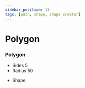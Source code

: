 ```yaml
---
sidebar_position: 13
tags: [path, shape, shape creator]
---
```


# Polygon

<div className="patch-container">
    <div className="patch processor">
        <h3>Polygon</h3>
        <ul className="inputs">
            <li>Sides <span>5</span></li>
            <li>Radius <span>50</span></li>
        </ul>
        <ul className="outputs">
            <li>Shape</li>
        </ul>
    </div>
</div>